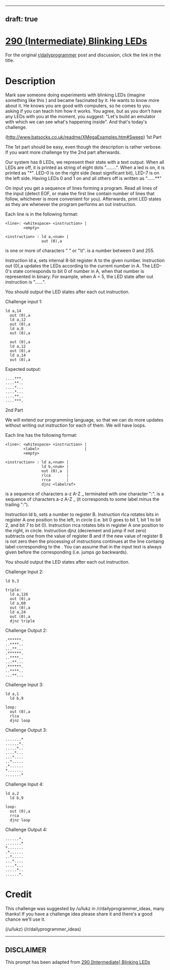 ---
draft: true
----

# [290 (Intermediate) Blinking LEDs](https://www.reddit.com/r/dailyprogrammer/comments/5as91q/20161102_challenge_290_intermediate_blinking_leds/)

For the original [r/dailyprogrammer](https://www.reddit.com/r/dailyprogrammer/) post and discussion, click the link in the title.

# Description
Mark saw someone doing experiments with blinking LEDs (imagine something like this ) and became fascinated by it.
He wants to know more about it. He knows you are good with computers, so he comes to
you asking if you can teach him how it works. You agree, but as you don't have any
LEDs with you at the moment, you suggest: "Let's build an emulator with which we can
see what's happening inside". And that's today's challenge.

(http://www.batsocks.co.uk/readme/XMegaExamples.htm#Sweep)
1st Part

The 1st part should be easy, even though the description is rather verbose. If you want
more challenge try the 2nd part afterwards.

Our system has 8 LEDs, we represent their state with a text output. When
all LEDs are off, it is printed as string of eight dots "........". When a led is on,
it is printed as "*". LED-0 is on the right side (least significant bit), LED-7 is on the
left side. Having LEDs 0 and 1 on and all others off is written as "......**"

On input you get a sequence of lines forming a program. Read all lines of the input (detect
EOF, or make the first line contain number of lines that follow, whichever is more convenient
for you). Afterwards, print LED states as they are whenever the program performs an out instruction.

Each line is in the following format:


```
<line>: <whitespace> <instruction> |
        <empty>

<instruction> : ld a,<num> |
                out (0),a
```
<whitespace> is one or more of characters " " or "\t". <num> is a number between 0 and 255.

Instruction ld a,<num> sets internal 8-bit register A to the given number.
Instruction out (0),a updates the LEDs according to the current number in A.
The LED-0's state corresponds to bit 0 of number in A, when that number is represented
in binary. For example, when A = 5, the LED state after out instruction is ".....*.*".

You should output the LED states after each out instruction.

Challenge input 1:


```
ld a,14
  out (0),a
  ld a,12
  out (0),a
  ld a,8
  out (0),a

  out (0),a
  ld a,12
  out (0),a
  ld a,14
  out (0),a
```
Expected output:


```
....***.
....**..
....*...
....*...
....**..
....***.
```
2nd Part

We will extend our programming language, so that we can do more updates without
writing out instruction for each of them. We will have loops.

Each line has the following format:


```
<line>: <whitespace> <instruction> |
        <label>                    |
        <empty>

<instruction> : ld a,<num> |
                ld b,<num> |
                out (0),a  |
                rlca       |
                rrca       |
                djnz <labelref>
```
<label> is a sequence of characters a-z A-Z _ terminated with one character ":".
<labelref> is a sequence of characters a-z A-Z _ (it corresponds to some label minus
the trailing ":").

Instruction ld b,<num> sets a number to register B. Instruction rlca rotates bits in
register A one position to the left, in circle (i.e. bit 0 goes to bit 1, bit 1 to bit 2,
and bit 7 to bit 0). Instruction rrca rotates bits in register A one position to the
right, in circle.
Instruction djnz <labelref> (decrement and jump if not zero)
subtracts one from the value of register B and if the new value of register B is not
zero then the processing of instructions continues at the line containg label
corresponding to the <labelref>. You can assume that in the input text <label> is always
given before the corresponding <labelref> (i.e. jumps go backwards).

You should output the LED states after each out instruction.

Challenge Input 2:


```
ld b,3

triple:
  ld a,126
  out (0),a
  ld a,60
  out (0),a
  ld a,24
  out (0),a
  djnz triple
```
Challenge Output 2:


```
.******.
..****..
...**...
.******.
..****..
...**...
.******.
..****..
...**...
```
Challenge Input 3:


```
ld a,1
  ld b,9

loop:
  out (0),a
  rlca
  djnz loop
```
Challenge Output 3:


```
.......*
......*.
.....*..
....*...
...*....
..*.....
.*......
*.......
.......*
```
Challenge Input 4:


```
ld a,2
  ld b,9

loop:
  out (0),a
  rrca
  djnz loop
```
Challenge Output 4:


```
......*.
.......*
*.......
.*......
..*.....
...*....
....*...
.....*..
......*.
```
# Credit
This challenge was suggested by /u/lukz in /r/dailyprogrammer_ideas, many thanks! If you have a challenge idea please share it and there's a good chance we'll use it. 

(/u/lukz)
(/r/dailyprogrammer_ideas)

----
## **DISCLAIMER**
This prompt has been adapted from [290 [Intermediate] Blinking LEDs](https://www.reddit.com/r/dailyprogrammer/comments/5as91q/20161102_challenge_290_intermediate_blinking_leds/
)
